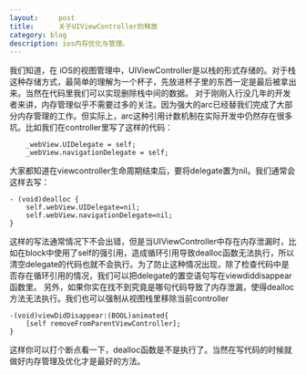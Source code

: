 ```yaml
---
layout:     post
title:      关于UIViewController的释放
category: blog
description: ios内存优化与管理。
---
```


我们知道，在 iOS的视图管理中，UIViewController是以栈的形式存储的。对于栈这种存储方式，最简单的理解为一个杯子，先放进杯子里的东西一定是最后被拿出来。当然在代码里我们可以实现删除栈中间的数据。
对于刚刚入行没几年的开发者来讲，内存管理似乎不需要过多的关注。因为强大的arc已经替我们完成了大部分内存管理的工作。但实际上，arc这种引用计数机制在实际开发中仍然存在很多坑。比如我们在controller里写了这样的代码：

```
    _webView.UIDelegate = self;
    _webView.navigationDelegate = self;
```

大家都知道在viewcontroller生命周期结束后，要将delegate置为nil。我们通常会这样去写：


```
- (void)dealloc {
    self.webView.UIDelegate=nil;
    self.webView.navigationDelegate=nil;
}
```


这样的写法通常情况下不会出错，但是当UIViewController中存在内存泄漏时，比如在block中使用了self的强引用，造成循环引用导致dealloc函数无法执行，所以清空delegate的代码也就不会执行。为了防止这种情况出现，除了检查代码中是否存在循环引用的情况，我们可以把delegate的置空语句写在viewdiddisappear函数里。
另外，如果你实在找不到究竟是哪句代码导致了内存泄漏，使得dealloc方法无法执行。我们也可以强制从视图栈里移除当前controller


```
-(void)viewDidDisappear:(BOOL)animated{
    [self removeFromParentViewController];
}
```


这样你可以打个断点看一下，dealloc函数是不是执行了。当然在写代码的时候就做好内存管理及优化才是最好的方法。